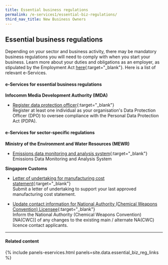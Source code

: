 ```yaml
---
title: Essential business regulations
permalink: /e-services1/essential-biz-regulations/
third_nav_title: New Business Owners
---
```


## Essential business regulations

Depending on your sector and business activity, there may be mandatory business regulations you will need to comply with when you start your business. Learn more about your duties and obligations as an employer, as stipulated by the Employment Act [here](https://www.mom.gov.sg/employment-practices/employment-act){:target="_blank"}. Here is a list of relevant e-Services.

#### e-Services for essential business regulations

**Infocomm Media Development Authority (IMDA)**

- [Register data protection officer](https://www.pdpc.gov.sg/overview-of-pdpa/data-protection/business-owner/data-protection-officers/dpo-registration){:target="_blank"}
<br>Register at least one individual as your organisation's Data Protection Officer (DPO) to oversee compliance with the Personal Data Protection Act (PDPA).

#### e-Services for sector-specific regulations

**Ministry of the Environment and Water Resources (MEWR)**

- [Emissions data monitoring and analysis system](#){:target="_blank"}
<br>Emissions Data Monitoring and Analysis System

**Singapore Customs**

- [Letter of undertaking for manufacturing cost statement](https://eservices.customs.gov.sg/scripts/customs/LOU_MCS/LOU1_Terms.asp){:target="_blank"}
<br>Submit a letter of undertaking to support your last approved manufacturing cost statement.

- [Update contact information for National Authority (Chemical Weapons Convention) Licensee](https://form.gov.sg/#!/5f042661fefd4e0011922a7d){:target="_blank"}
<br>Inform the National Authority (Chemical Weapons Convention) [NA(CWC)] of any changes to the existing main / alternate NA(CWC) licence contact applicants.

----

#### Related content

{% include panels-eservices.html panels=site.data.essential_biz_reg_links %}
